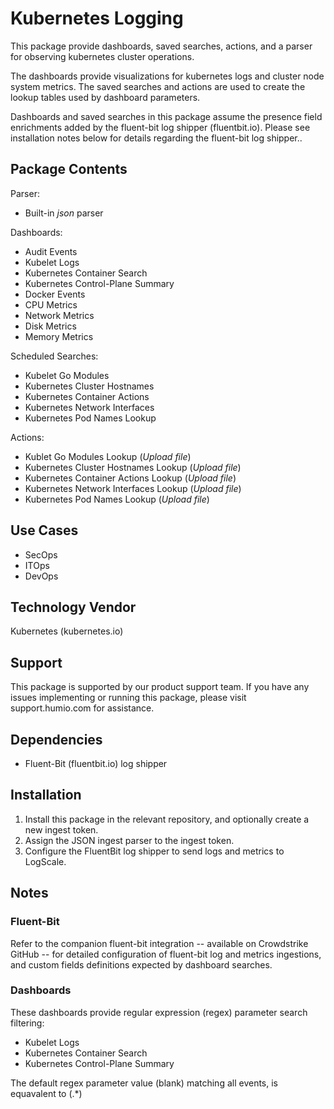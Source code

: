 # Kubernetes Logging

This package provide dashboards, saved searches, actions, and a parser for observing kubernetes cluster operations.

The dashboards provide visualizations for kubernetes logs and cluster node system metrics.
The saved searches and actions are used to create the lookup tables used by dashboard parameters.

Dashboards and saved searches in this package assume the presence field enrichments added by the fluent-bit log shipper (fluentbit.io).  Please see installation notes below for details regarding the fluent-bit log shipper..

## Package Contents

Parser:

- Built-in *json* parser

Dashboards:

- Audit Events
- Kubelet Logs
- Kubernetes Container Search
- Kubernetes Control-Plane Summary
- Docker Events
- CPU Metrics
- Network Metrics
- Disk Metrics
- Memory Metrics

Scheduled Searches:

- Kubelet Go Modules
- Kubernetes Cluster Hostnames
- Kubernetes Container Actions
- Kubernetes Network Interfaces
- Kubernetes Pod Names Lookup

Actions:

- Kublet Go Modules Lookup (*Upload file*)
- Kubernetes Cluster Hostnames Lookup (*Upload file*)
- Kubernetes Container Actions Lookup (*Upload file*)
- Kubernetes Network Interfaces Lookup (*Upload file*)
- Kubernetes Pod Names Lookup (*Upload file*)

## Use Cases

- SecOps
- ITOps
- DevOps

## Technology Vendor

Kubernetes (kubernetes.io)

## Support

This package is supported by our product support team. If you have any issues implementing or running this package, please visit support.humio.com for assistance.

## Dependencies

- Fluent-Bit (fluentbit.io) log shipper

## Installation

1) Install this package in the relevant repository, and optionally create a new ingest token.
2) Assign the JSON ingest parser to the ingest token.
3) Configure the FluentBit log shipper to send logs and metrics to LogScale.

## Notes

### Fluent-Bit

Refer to the companion fluent-bit integration -- available on Crowdstrike GitHub -- for detailed configuration of fluent-bit log and metrics ingestions, and custom fields definitions expected by dashboard searches.

### Dashboards

These dashboards provide regular expression (regex) parameter search filtering:

- Kubelet Logs
- Kubernetes Container Search
- Kubernetes Control-Plane Summary

The default regex parameter value (blank) matching all events, is equavalent to (.*)
